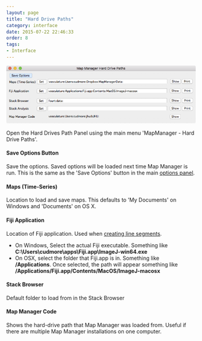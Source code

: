 ```yaml
---
layout: page
title: "Hard Drive Paths"
category: interface
date: 2015-07-22 22:46:33
order: 8
tags:
- Interface
---
```


<IMG class="img-float-left" SRC="images/mm3/options/hard-drive-paths_.png" WIDTH="750">

<div class="print-page-break"></div>

Open the Hard Drives Path Panel using the main menu 'MapManager - Hard Drive Paths'.

#### Save Options Button

Save the options. Saved options will be loaded next time Map Manager is run. This is the same as the 'Save Options' button in the main [options panel][4].
 
#### Maps (Time-Series)

Location to load and save maps. This defaults to 'My Documents' on Windows and 'Documents' on OS X.

#### Fiji Application

Location of Fiji application. Used when [creating line segments][5].

   - On Windows, Select the actual Fiji executable. Something like **C:\Users\cudmore\apps\Fiji.app\ImageJ-win64.exe**
   - On OSX, select the folder that Fiji.app is in. Something like **/Applications**. Once selected, the path will appear something like **/Applications/Fiji.app/Contents/MacOS/ImageJ-macosx** 
    
#### Stack Browser

Default folder to load from in the Stack Browser

#### Map Manager Code

Shows the hard-drive path that Map Manager was loaded from. Useful if there are multiple Map Manager installations on one computer.    



[1]: stack-browser
[2]: making-a-map
[3]: user-files
[4]: stackdb-options-panel
[5]: stack-annotations#creating-line-segments
[6]: http://www.robertcudmore.org/maptracker/v2/mp285/


